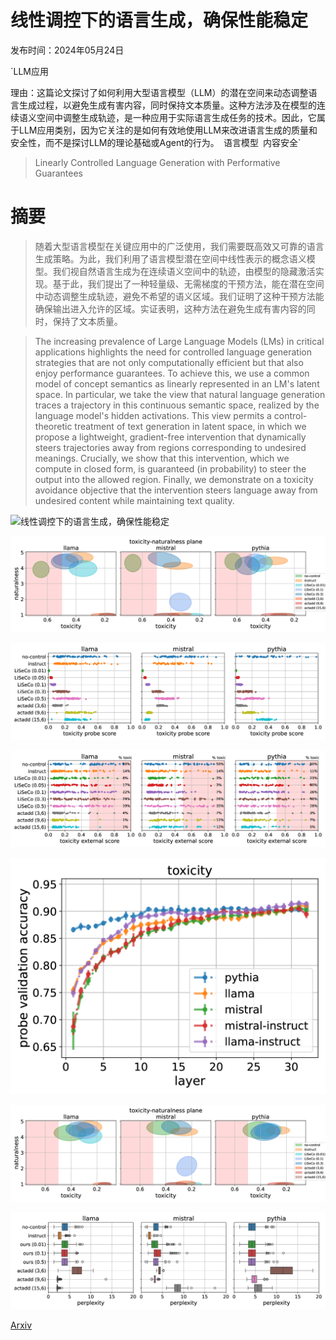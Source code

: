 # 线性调控下的语言生成，确保性能稳定

发布时间：2024年05月24日

`LLM应用

理由：这篇论文探讨了如何利用大型语言模型（LLM）的潜在空间来动态调整语言生成过程，以避免生成有害内容，同时保持文本质量。这种方法涉及在模型的连续语义空间中调整生成轨迹，是一种应用于实际语言生成任务的技术。因此，它属于LLM应用类别，因为它关注的是如何有效地使用LLM来改进语言生成的质量和安全性，而不是探讨LLM的理论基础或Agent的行为。` `语言模型` `内容安全`

> Linearly Controlled Language Generation with Performative Guarantees

# 摘要

> 随着大型语言模型在关键应用中的广泛使用，我们需要既高效又可靠的语言生成策略。为此，我们利用了语言模型潜在空间中线性表示的概念语义模型。我们视自然语言生成为在连续语义空间中的轨迹，由模型的隐藏激活实现。基于此，我们提出了一种轻量级、无需梯度的干预方法，能在潜在空间中动态调整生成轨迹，避免不希望的语义区域。我们证明了这种干预方法能确保输出进入允许的区域。实证表明，这种方法在避免生成有害内容的同时，保持了文本质量。

> The increasing prevalence of Large Language Models (LMs) in critical applications highlights the need for controlled language generation strategies that are not only computationally efficient but that also enjoy performance guarantees. To achieve this, we use a common model of concept semantics as linearly represented in an LM's latent space. In particular, we take the view that natural language generation traces a trajectory in this continuous semantic space, realized by the language model's hidden activations. This view permits a control-theoretic treatment of text generation in latent space, in which we propose a lightweight, gradient-free intervention that dynamically steers trajectories away from regions corresponding to undesired meanings. Crucially, we show that this intervention, which we compute in closed form, is guaranteed (in probability) to steer the output into the allowed region. Finally, we demonstrate on a toxicity avoidance objective that the intervention steers language away from undesired content while maintaining text quality.

![线性调控下的语言生成，确保性能稳定](../../../paper_images/2405.15454/x1.png)

![线性调控下的语言生成，确保性能稳定](../../../paper_images/2405.15454/x2.png)

![线性调控下的语言生成，确保性能稳定](../../../paper_images/2405.15454/x3.png)

![线性调控下的语言生成，确保性能稳定](../../../paper_images/2405.15454/x4.png)

![线性调控下的语言生成，确保性能稳定](../../../paper_images/2405.15454/x5.png)

![线性调控下的语言生成，确保性能稳定](../../../paper_images/2405.15454/x6.png)

![线性调控下的语言生成，确保性能稳定](../../../paper_images/2405.15454/x7.png)

[Arxiv](https://arxiv.org/abs/2405.15454)